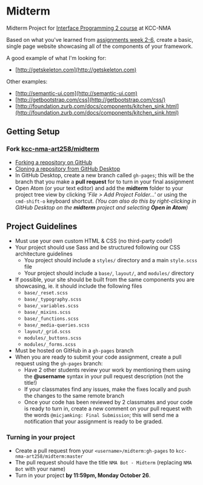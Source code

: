 # Midterm
Midterm Project for [Interface Programming 2 course](https://github.com/kcc-nma-art258) at KCC-NMA

Based on what you've learned from [assignments week 2-6](https://github.com/kcc-nma-art258/assignments), create a basic, single page website showcasing all of the components of your framework.

A good example of what I'm looking for:
- [http://getskeleton.com](http://getskeleton.com)

Other examples:
- [http://semantic-ui.com](http://semantic-ui.com)
- [http://getbootstrap.com/css](http://getbootstrap.com/css/)
- [http://foundation.zurb.com/docs/components/kitchen_sink.html](http://foundation.zurb.com/docs/components/kitchen_sink.html)

## Getting Setup

### Fork [kcc-nma-art258/midterm](https://github.com/kcc-nma-art258/midterm)
- [Forking a repository on GitHub](https://help.github.com/articles/fork-a-repo/)
- [Cloning a repository from GitHub Desktop](https://help.github.com/desktop/guides/contributing/cloning-a-repository-from-github-desktop/)
- In GitHub Desktop, create a new branch called `gh-pages`; this will be the branch that you make a **pull request** for to turn in your final assignment
- Open Atom (or your text editor) and add the **midterm** folder to your project tree view by clicking _'File > Add Project Folder...'_ or using the `cmd-shift-o` keyboard shortcut. _(You can also do this by right-clicking in GitHub Desktop on the **midterm** project and selecting **Open in Atom**)_

## Project Guidelines
- Must use your own custom HTML & CSS (no third-party code!)
- Your project should use Sass and be structured following our CSS architecture guidelines
  - You project should include a `styles/` directory and a main `style.scss` file
  - Your project should include a `base/`, `layout/`, and `modules/` directory
- If possible, your site should be built from the same components you are showcasing, ie. it should include the following files
  - `base/_reset.scss`
  - `base/_typography.scss`
  - `base/_variables.scss`
  - `base/_mixins.scss`
  - `base/_functions.scss`
  - `base/_media-queries.scss`
  - `layout/_grid.scss`
  - `modules/_buttons.scss`
  - `modules/_forms.scss`
- Must be hosted on GitHub in a `gh-pages` branch
- When you are ready to submit your code assignment, create a pull request using the `gh-pages` branch:
  - Have 2 other students review your work by mentioning them using the **@username** syntax in your pull request description (not the title!)
  - If your classmates find any issues, make the fixes locally and push the changes to the same remote branch
  - Once your code has been reviewed by 2 classmates and your code is ready to turn in, create a new comment on your pull request with the words `@micjamking: Final Submission`; this will send me a notification that your assignment is ready to be graded.

### Turning in your project
- Create a pull request from your `<username>/midterm:gh-pages` to `kcc-nma-art258/midterm:master`
- The pull request should have the title `NMA Bot - Midterm` (replacing `NMA Bot` with your name) 
- Turn in your project **by 11:59pm, Monday October 26**.